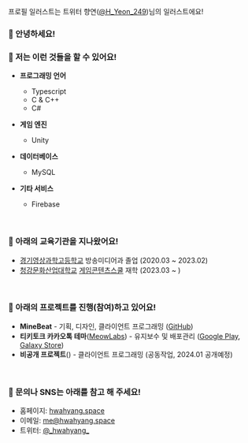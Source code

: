 프로필 일러스트는 트위터 향연([@H_Yeon_249](https://twitter.com/H_Yeon_249))님의 일러스트에요!

### 👋 안녕하세요!

### 📖 저는 이런 것들을 할 수 있어요!
- **프로그래밍 언어**
    - Typescript
    - C & C++
    - C#

- **게임 엔진**
    - Unity

<!--
- **네트워킹**
    - WebSocket
-->

- **데이터베이스**
    - MySQL

- **기타 서비스**
    - Firebase

&nbsp;

<!--
### 🔖 아래의 항목들을 더 배워보고 싶어요!
- 항목

&nbsp;
-->

### 🏫 아래의 교육기관을 지나왔어요!
- [경기영상과학고등학교](http://gmsh.hs.kr/) 방송미디어과 졸업 (2020.03 ~ 2023.02)
- [청강문화산업대학교](https://www.ck.ac.kr/) [게임콘텐츠스쿨](https://ckchronicle.com/) 재학 (2023.03 ~ )

&nbsp;

### 📄 아래의 프로젝트를 진행(참여)하고 있어요!
- **MineBeat** - 기획, 디자인, 클라이언트 프로그래밍 ([GitHub](https://github.com/hwahyang1/MineBeat))
- **티키토크 카카오톡 테마**([MeowLabs](https://github.com/Me0wLabs)) - 유지보수 및 배포관리 ([Google Play](https://play.google.com/store/apps/details?id=com.hb.theme.tikitalk), [Galaxy Store](http://apps.samsung.com/appquery/appDetail.as?appId=com.hb.theme.tikitalk))
- **비공개 프로젝트**() - 클라이언트 프로그래밍 (공동작업, 2024.01 공개예정)

&nbsp;

<!--
### 💼 아래의 직장에 재직하고 있어요!
- [회사명](https://example.com) 담당업무 [재직/퇴사] (20xx.xx ~ 20xx.xx)

&nbsp;
-->

### 💬 문의나 SNS는 아래를 참고 해 주세요!
- 홈페이지: [hwahyang.space](https://hwahyang.space)
- 이메일: [me@hwahyang.space](mailto:me@hwahyang.space)
- 트위터: [@\_hwahyang\_](https://twitter.com/_hwahyang_)
